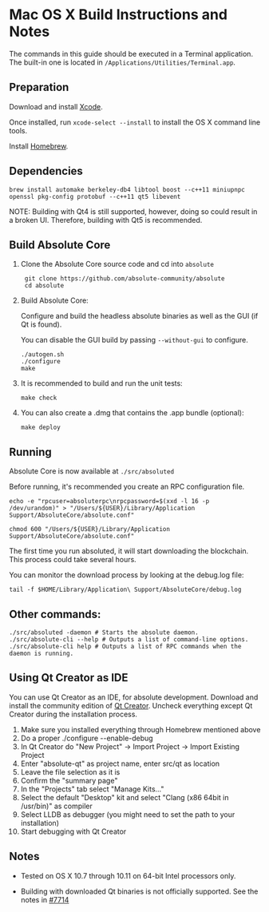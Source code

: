 Mac OS X Build Instructions and Notes
====================================
The commands in this guide should be executed in a Terminal application.
The built-in one is located in `/Applications/Utilities/Terminal.app`.

Preparation
-----------
Download and install [Xcode](https://developer.apple.com/xcode/download).

Once installed, run `xcode-select --install` to install the OS X command line tools.

Install [Homebrew](http://brew.sh).

Dependencies
----------------------

    brew install automake berkeley-db4 libtool boost --c++11 miniupnpc openssl pkg-config protobuf --c++11 qt5 libevent

NOTE: Building with Qt4 is still supported, however, doing so could result in a broken UI. Therefore, building with Qt5 is recommended.

Build Absolute Core
------------------------

1. Clone the Absolute Core source code and cd into `absolute`

        git clone https://github.com/absolute-community/absolute
        cd absolute

2.  Build Absolute Core:

    Configure and build the headless absolute binaries as well as the GUI (if Qt is found).

    You can disable the GUI build by passing `--without-gui` to configure.

        ./autogen.sh
        ./configure
        make

3.  It is recommended to build and run the unit tests:

        make check

4.  You can also create a .dmg that contains the .app bundle (optional):

        make deploy

Running
-------

Absolute Core is now available at `./src/absoluted`

Before running, it's recommended you create an RPC configuration file.

    echo -e "rpcuser=absoluterpc\nrpcpassword=$(xxd -l 16 -p /dev/urandom)" > "/Users/${USER}/Library/Application Support/AbsoluteCore/absolute.conf"

    chmod 600 "/Users/${USER}/Library/Application Support/AbsoluteCore/absolute.conf"

The first time you run absoluted, it will start downloading the blockchain. This process could take several hours.

You can monitor the download process by looking at the debug.log file:

    tail -f $HOME/Library/Application\ Support/AbsoluteCore/debug.log

Other commands:
-------

    ./src/absoluted -daemon # Starts the absolute daemon.
    ./src/absolute-cli --help # Outputs a list of command-line options.
    ./src/absolute-cli help # Outputs a list of RPC commands when the daemon is running.

Using Qt Creator as IDE
------------------------
You can use Qt Creator as an IDE, for absolute development.
Download and install the community edition of [Qt Creator](https://www.qt.io/download/).
Uncheck everything except Qt Creator during the installation process.

1. Make sure you installed everything through Homebrew mentioned above
2. Do a proper ./configure --enable-debug
3. In Qt Creator do "New Project" -> Import Project -> Import Existing Project
4. Enter "absolute-qt" as project name, enter src/qt as location
5. Leave the file selection as it is
6. Confirm the "summary page"
7. In the "Projects" tab select "Manage Kits..."
8. Select the default "Desktop" kit and select "Clang (x86 64bit in /usr/bin)" as compiler
9. Select LLDB as debugger (you might need to set the path to your installation)
10. Start debugging with Qt Creator

Notes
-----

* Tested on OS X 10.7 through 10.11 on 64-bit Intel processors only.

* Building with downloaded Qt binaries is not officially supported. See the notes in [#7714](https://github.com/bitcoin/bitcoin/issues/7714)
